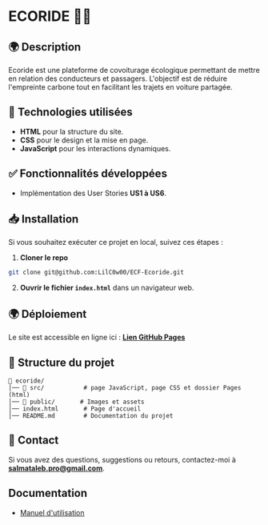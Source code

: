 # ECORIDE 🚗🌿

## 🌍 Description

Ecoride est une plateforme de covoiturage écologique permettant de mettre en relation des conducteurs et passagers. L'objectif est de réduire l'empreinte carbone tout en facilitant les trajets en voiture partagée.

## 🚀 Technologies utilisées

- **HTML** pour la structure du site.
- **CSS** pour le design et la mise en page.
- **JavaScript** pour les interactions dynamiques.

## ✅ Fonctionnalités développées

- Implémentation des User Stories **US1 à US6**.

## 📥 Installation

Si vous souhaitez exécuter ce projet en local, suivez ces étapes :

1. **Cloner le repo**

```bash
git clone git@github.com:LilC0w00/ECF-Ecoride.git
```

2. **Ouvrir le fichier `index.html`** dans un navigateur web.

## 🌍 Déploiement

Le site est accessible en ligne ici : **[Lien GitHub Pages](https://lilc0w00.github.io/ECF-Ecoride/)**

## 📂 Structure du projet

```
📁 ecoride/
│── 📁 src/           # page JavaScript, page CSS et dossier Pages (html)
│── 📁 public/       # Images et assets
│── index.html       # Page d'accueil
│── README.md        # Documentation du projet
```

## 📧 Contact

Si vous avez des questions, suggestions ou retours, contactez-moi à **salmataleb.pro@gmail.com**.

## Documentation

- [Manuel d'utilisation](./docs/manuelUtilisation.pdf)
